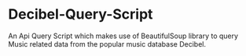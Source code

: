 Decibel-Query-Script
====================
An Api Query Script which makes use of BeautifulSoup library to query Music related data from the popular music database Decibel.
